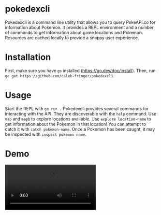 # pokedexcli
Pokedexcli is a command line utility that allows you to query PokeAPI.co for
information about Pokemon. It provides a REPL environment and a number of
commands to get information about game locations and Pokemon. Resources are
cached locally to provide a snappy user experience.

# Installation
First, make sure you have `go` installed (https://go.dev/doc/install). Then,
run `go get https://github.com/caleb-fringer/pokedexcli`. 

# Usage
Start the REPL with `go run .`
Pokedexcli provides several commands for interacting with the API. They are
discoverable with the `help` command. Use `map` and `mapb` to explore locations
available. Use `explore location-name` to get information about the Pokemon in
that location! You can attempt to catch it with `catch pokemon-name`. Once a 
Pokemon has been caught, it may be inspected with `inspect pokemon-name`.

# Demo
<video src="demo.mp4" controls></video>
